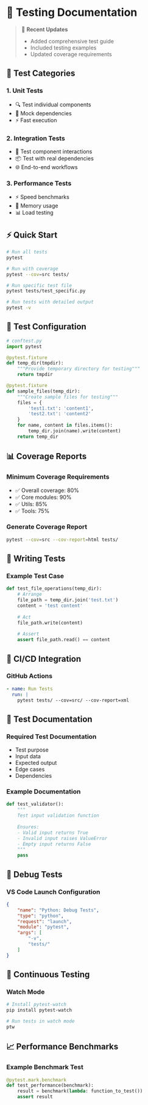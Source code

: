 # 🧪 Testing Documentation

> 📝 **Recent Updates**
> - Added comprehensive test guide
> - Included testing examples
> - Updated coverage requirements

## 🎯 Test Categories

### 1. Unit Tests
- 🔍 Test individual components
- 🧩 Mock dependencies
- ⚡ Fast execution

### 2. Integration Tests
- 🔄 Test component interactions
- 📦 Test with real dependencies
- 🌐 End-to-end workflows

### 3. Performance Tests
- ⚡ Speed benchmarks
- 🔋 Memory usage
- 📊 Load testing

## ⚡ Quick Start

```bash
# Run all tests
pytest

# Run with coverage
pytest --cov=src tests/

# Run specific test file
pytest tests/test_specific.py

# Run tests with detailed output
pytest -v
```

## 🔧 Test Configuration

```python
# conftest.py
import pytest

@pytest.fixture
def temp_dir(tmpdir):
    """Provide temporary directory for testing"""
    return tmpdir

@pytest.fixture
def sample_files(temp_dir):
    """Create sample files for testing"""
    files = {
        'test1.txt': 'content1',
        'test2.txt': 'content2'
    }
    for name, content in files.items():
        temp_dir.join(name).write(content)
    return temp_dir
```

## 📊 Coverage Reports

### Minimum Coverage Requirements
- ✅ Overall coverage: 80%
- ✅ Core modules: 90%
- ✅ Utils: 85%
- ✅ Tools: 75%

### Generate Coverage Report
```bash
pytest --cov=src --cov-report=html tests/
```

## 🧪 Writing Tests

### Example Test Case
```python
def test_file_operations(temp_dir):
    # Arrange
    file_path = temp_dir.join('test.txt')
    content = 'test content'
    
    # Act
    file_path.write(content)
    
    # Assert
    assert file_path.read() == content
```

## 🚀 CI/CD Integration

### GitHub Actions
```yaml
- name: Run Tests
  run: |
    pytest tests/ --cov=src/ --cov-report=xml
```

## 📝 Test Documentation

### Required Test Documentation
- Test purpose
- Input data
- Expected output
- Edge cases
- Dependencies

### Example Documentation
```python
def test_validator():
    """
    Test input validation function
    
    Ensures:
    - Valid input returns True
    - Invalid input raises ValueError
    - Empty input returns False
    """
    pass
```

## 🐛 Debug Tests

### VS Code Launch Configuration
```json
{
    "name": "Python: Debug Tests",
    "type": "python",
    "request": "launch",
    "module": "pytest",
    "args": [
        "-v",
        "tests/"
    ]
}
```

## 🔄 Continuous Testing

### Watch Mode
```bash
# Install pytest-watch
pip install pytest-watch

# Run tests in watch mode
ptw
```

## 📈 Performance Benchmarks

### Example Benchmark Test
```python
@pytest.mark.benchmark
def test_performance(benchmark):
    result = benchmark(lambda: function_to_test())
    assert result
```
